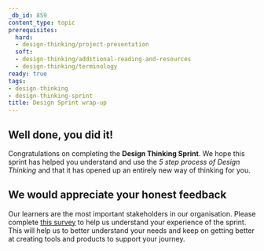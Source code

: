```yaml
---
_db_id: 859
content_type: topic
prerequisites:
  hard:
  - design-thinking/project-presentation
  soft:
  - design-thinking/additional-reading-and-resources
  - design-thinking/terminology
ready: true
tags:
- design-thinking
- design-thinking-sprint
title: Design Sprint wrap-up
---
```


## Well done, you did it!
Congratulations on completing the **Design Thinking Sprint**. We hope this sprint has helped you understand and use the *5 step process of Design Thinking* and that it has opened up an entirely new way of thinking for you. 

## We would appreciate your honest feedback
Our learners are the most important stakeholders in our organisation. Please complete [this survey](https://airtable.com/shrxXP8ctWQv2BZtY) to help us understand your experience of the sprint. This will help us to better understand your needs and keep on getting better at creating tools and products to support your journey.
